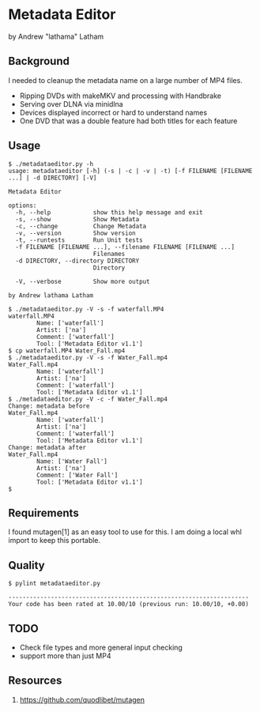 # Metadata Editor

by Andrew "lathama" Latham

## Background

I needed to cleanup the metadata name on a large number of MP4 files.

* Ripping DVDs with makeMKV and processing with Handbrake
* Serving over DLNA via minidlna
* Devices displayed incorrect or hard to understand names
* One DVD that was a double feature had both titles for each feature

## Usage

```
$ ./metadataeditor.py -h
usage: metadataeditor [-h] (-s | -c | -v | -t) [-f FILENAME [FILENAME ...] | -d DIRECTORY] [-V]

Metadata Editor

options:
  -h, --help            show this help message and exit
  -s, --show            Show Metadata
  -c, --change          Change Metadata
  -v, --version         Show version
  -t, --runtests        Run Unit tests
  -f FILENAME [FILENAME ...], --filename FILENAME [FILENAME ...]
                        Filenames
  -d DIRECTORY, --directory DIRECTORY
                        Directory

  -V, --verbose         Show more output

by Andrew lathama Latham

$ ./metadataeditor.py -V -s -f waterfall.MP4
waterfall.MP4
        Name: ['waterfall']
        Artist: ['na']
        Comment: ['waterfall']
        Tool: ['Metadata Editor v1.1']
$ cp waterfall.MP4 Water_Fall.mp4
$ ./metadataeditor.py -V -s -f Water_Fall.mp4
Water_Fall.mp4
        Name: ['waterfall']
        Artist: ['na']
        Comment: ['waterfall']
        Tool: ['Metadata Editor v1.1']
$ ./metadataeditor.py -V -c -f Water_Fall.mp4
Change: metadata before
Water_Fall.mp4
        Name: ['waterfall']
        Artist: ['na']
        Comment: ['waterfall']
        Tool: ['Metadata Editor v1.1']
Change: metadata after
Water_Fall.mp4
        Name: ['Water Fall']
        Artist: ['na']
        Comment: ['Water Fall']
        Tool: ['Metadata Editor v1.1']
$
```

## Requirements

I found mutagen[1] as an easy tool to use for this. I am doing a local whl import to keep this portable.

## Quality

```
$ pylint metadataeditor.py 

--------------------------------------------------------------------
Your code has been rated at 10.00/10 (previous run: 10.00/10, +0.00)
```

## TODO

* Check file types and more general input checking
* support more than just MP4

## Resources

1. https://github.com/quodlibet/mutagen

